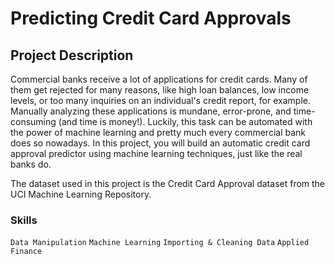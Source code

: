 # Predicting Credit Card Approvals

## Project Description

Commercial banks receive a lot of applications for credit cards. Many of them get rejected for many reasons, like high loan balances, 
low income levels, or too many inquiries on an individual's credit report, for example. Manually analyzing these applications is mundane, 
error-prone, and time-consuming (and time is money!). Luckily, this task can be automated with the power of machine learning and pretty 
much every commercial bank does so nowadays. In this project, you will build an automatic credit card approval predictor using machine 
learning techniques, just like the real banks do.

The dataset used in this project is the Credit Card Approval dataset from the UCI Machine Learning Repository.


### Skills 

`Data Manipulation` 
`Machine Learning` 
`Importing & Cleaning Data`
`Applied Finance`
